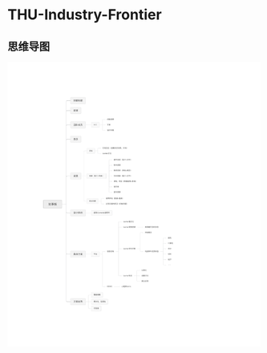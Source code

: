 # THU-Industry-Frontier
## 思维导图
 ![](https://github.com/THU-Industry-Frontier-Group3/THU-Industry-Frontier/blob/master/产业报告框图_零散组.png)
